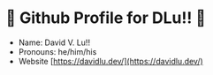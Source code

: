 # 🤖 Github Profile for DLu!! 🤖

* Name: David V. Lu!!
* Pronouns: he/him/his
* Website [https://davidlu.dev/](https://davidlu.dev/)
